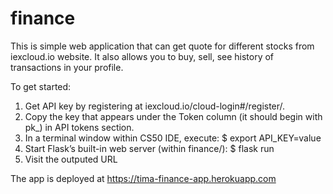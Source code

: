 # finance

This is simple web application that can get quote for different stocks from iexcloud.io website. It also allows you to buy, sell, see history of transactions in your profile.

To get started:
1. Get API key by registering at iexcloud.io/cloud-login#/register/.
2. Copy the key that appears under the Token column (it should begin with pk_) in API tokens section.
3. In a terminal window within CS50 IDE, execute: $ export API_KEY=value
4. Start Flask’s built-in web server (within finance/): $ flask run
5. Visit the outputed URL

The app is deployed at https://tima-finance-app.herokuapp.com
